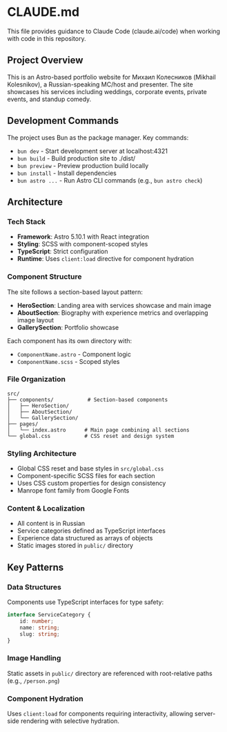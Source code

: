 # CLAUDE.md

This file provides guidance to Claude Code (claude.ai/code) when working with code in this repository.

## Project Overview

This is an Astro-based portfolio website for Михаил Колесников (Mikhail Kolesnikov), a Russian-speaking MC/host and presenter. The site showcases his services including weddings, corporate events, private events, and standup comedy.

## Development Commands

The project uses Bun as the package manager. Key commands:

- `bun dev` - Start development server at localhost:4321
- `bun build` - Build production site to ./dist/
- `bun preview` - Preview production build locally
- `bun install` - Install dependencies
- `bun astro ...` - Run Astro CLI commands (e.g., `bun astro check`)

## Architecture

### Tech Stack
- **Framework**: Astro 5.10.1 with React integration
- **Styling**: SCSS with component-scoped styles
- **TypeScript**: Strict configuration
- **Runtime**: Uses `client:load` directive for component hydration

### Component Structure
The site follows a section-based layout pattern:

- **HeroSection**: Landing area with services showcase and main image
- **AboutSection**: Biography with experience metrics and overlapping image layout
- **GallerySection**: Portfolio showcase

Each component has its own directory with:
- `ComponentName.astro` - Component logic
- `ComponentName.scss` - Scoped styles

### File Organization
```
src/
├── components/           # Section-based components
│   ├── HeroSection/
│   ├── AboutSection/
│   └── GallerySection/
├── pages/
│   └── index.astro      # Main page combining all sections
└── global.css           # CSS reset and design system
```

### Styling Architecture
- Global CSS reset and base styles in `src/global.css`
- Component-specific SCSS files for each section
- Uses CSS custom properties for design consistency
- Manrope font family from Google Fonts

### Content & Localization
- All content is in Russian
- Service categories defined as TypeScript interfaces
- Experience data structured as arrays of objects
- Static images stored in `public/` directory

## Key Patterns

### Data Structures
Components use TypeScript interfaces for type safety:
```typescript
interface ServiceCategory {
    id: number;
    name: string;
    slug: string;
}
```

### Image Handling
Static assets in `public/` directory are referenced with root-relative paths (e.g., `/person.png`)

### Component Hydration
Uses `client:load` for components requiring interactivity, allowing server-side rendering with selective hydration.